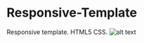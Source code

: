 # Responsive-Template
Responsive template. HTML5 CSS.
![alt text](https://res.cloudinary.com/dkp2goy1i/image/upload/v1636900991/bootstrapproject1_l26cz8.png)
